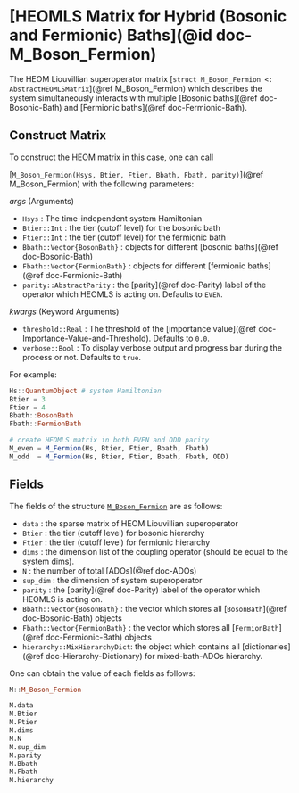 # [HEOMLS Matrix for Hybrid (Bosonic and Fermionic) Baths](@id doc-M_Boson_Fermion)
The HEOM Liouvillian superoperator matrix [`struct M_Boson_Fermion <: AbstractHEOMLSMatrix`](@ref M_Boson_Fermion) which describes the system simultaneously interacts with multiple [Bosonic baths](@ref doc-Bosonic-Bath) and [Fermionic baths](@ref doc-Fermionic-Bath). 

## Construct Matrix
To construct the HEOM matrix in this case, one can call 

[`M_Boson_Fermion(Hsys, Btier, Ftier, Bbath, Fbath, parity)`](@ref M_Boson_Fermion) with the following parameters:

*args* (Arguments)
 - `Hsys` : The time-independent system Hamiltonian
 - `Btier::Int` : the tier (cutoff level) for the bosonic bath
 - `Ftier::Int` : the tier (cutoff level) for the fermionic bath
 - `Bbath::Vector{BosonBath}` : objects for different [bosonic baths](@ref doc-Bosonic-Bath)
 - `Fbath::Vector{FermionBath}` : objects for different [fermionic baths](@ref doc-Fermionic-Bath)
 - `parity::AbstractParity` : the [parity](@ref doc-Parity) label of the operator which HEOMLS is acting on. Defaults to `EVEN`.

*kwargs* (Keyword Arguments)
 - `threshold::Real` : The threshold of the [importance value](@ref doc-Importance-Value-and-Threshold). Defaults to `0.0`.
 - `verbose::Bool` : To display verbose output and progress bar during the process or not. Defaults to `true`.

For example:
```julia
Hs::QuantumObject # system Hamiltonian
Btier = 3
Ftier = 4
Bbath::BosonBath
Fbath::FermionBath

# create HEOMLS matrix in both EVEN and ODD parity
M_even = M_Fermion(Hs, Btier, Ftier, Bbath, Fbath) 
M_odd  = M_Fermion(Hs, Btier, Ftier, Bbath, Fbath, ODD) 
```

## Fields
The fields of the structure [`M_Boson_Fermion`](@ref) are as follows:
 - `data` : the sparse matrix of HEOM Liouvillian superoperator
 - `Btier` : the tier (cutoff level) for bosonic hierarchy
 - `Ftier` : the tier (cutoff level) for fermionic hierarchy
 - `dims` : the dimension list of the coupling operator (should be equal to the system dims).
 - `N` : the number of total [ADOs](@ref doc-ADOs)
 - `sup_dim` : the dimension of system superoperator
 - `parity` : the [parity](@ref doc-Parity) label of the operator which HEOMLS is acting on. 
 - `Bbath::Vector{BosonBath}` : the vector which stores all [`BosonBath`](@ref doc-Bosonic-Bath) objects
 - `Fbath::Vector{FermionBath}` : the vector which stores all [`FermionBath`](@ref doc-Fermionic-Bath) objects
 - `hierarchy::MixHierarchyDict`: the object which contains all [dictionaries](@ref doc-Hierarchy-Dictionary) for mixed-bath-ADOs hierarchy.

One can obtain the value of each fields as follows:
```julia
M::M_Boson_Fermion

M.data
M.Btier
M.Ftier
M.dims
M.N
M.sup_dim
M.parity
M.Bbath
M.Fbath
M.hierarchy
```
